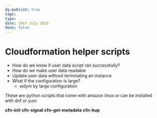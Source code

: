 ```yaml
---
dg-publish: true
tags: 
type: 
date: 19th July 2025
done: false
---
```


# Cloudformation helper scripts
- How do we know if user data script ran successfully?
- How do we make user data readable
- Update user data without terminating an instance
- What if the configuration is large?
	- wdym by large configuration

These are python scripts that come with amazon linux or can be installed with dnf or yum

**cfn-init**
**cfn-signal**
**cfn-get-metadata**
**cfn-hup**

